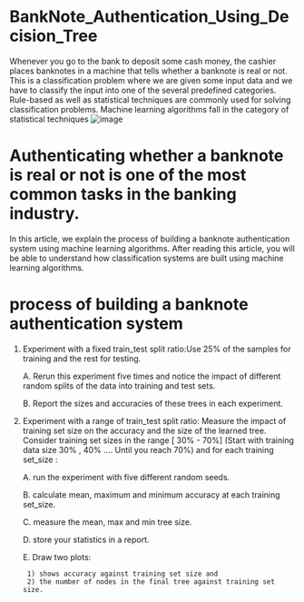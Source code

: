 # BankNote_Authentication_Using_Decision_Tree
Whenever you go to the bank to deposit some cash money, the cashier places banknotes in a machine that tells whether a banknote is real or not. This is a classification problem where we are given some input data and we have to classify the input into one of the several predefined categories. Rule-based as well as statistical techniques are commonly used for solving classification problems. Machine learning algorithms fall in the category of statistical techniques
![image](https://user-images.githubusercontent.com/85330521/210282293-3faede62-2782-4709-acb7-959aaf7f9f50.png)

# Authenticating whether a banknote is real or not is one of the most common tasks in the banking industry.
In this article, we explain the process of building a banknote authentication system using machine learning algorithms. After reading this article, you will be able to understand how classification systems are built using machine learning algorithms.




# process of building a banknote authentication system
1. Experiment with a fixed train_test split ratio:Use 25% of the samples for
training and the rest for testing.

    A.	Rerun this experiment five times and notice the impact of different random splits of the data into training and test sets.
   
   B.	Report the sizes and accuracies of these trees in each experiment.


2. Experiment with a range of train_test split ratio: Measure the impact of
training set size on the accuracy and the size of the learned tree.
Consider training set sizes in the range [ 30% - 70%] (Start with training
data size 30% , 40% .... Until you reach 70%) and for each training
set_size :

    A. run the experiment with five different random seeds.

    B. calculate mean, maximum and minimum accuracy at each training set_size.

    C. measure the mean, max and min tree size.

    D. store your statistics in a report.

    E. Draw two plots: 

        1) shows accuracy against training set size and 
        2) the number of nodes in the final tree against training set size.
